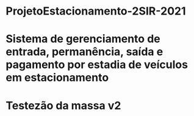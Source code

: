 # ProjetoEstacionamento-2SIR-2021
# Sistema de gerenciamento de entrada, permanência, saída e pagamento por estadia de veículos em estacionamento
# Testezão da massa v2
